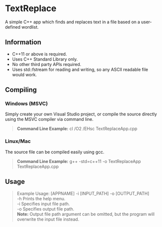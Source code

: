 # TextReplace
A simple C++ app which finds and replaces text in a file based on a user-defined wordlist.
## Information
- C++11 or above is required.
- Uses C++ Standard Library only.
- No other third party APIs required.
- Uses std::fstream for reading and writing, so any ASCII readable file would work.
## Compiling
### Windows (MSVC)
Simply create your own Visual Studio project, or compile the source directly using the MSVC compiler via command line.
> **Command Line Example:** cl /O2 /EHsc TextReplaceApp.cpp
### Linux/Mac
The source file can be compiled easily using gcc.
> **Command Line Example:** g++ -std=c++11 -o TextReplaceApp TextReplaceApp.cpp
## Usage
> Example Usage: [APPNAME] -i [INPUT_PATH] -o [OUTPUT_PATH]  
> -h Prints the help menu.  
> -i Specifies input file path.     
> -o Specifies output file path.  
> **Note:** Output file path argument can be omitted, but the program will overwrite the input file instead.
